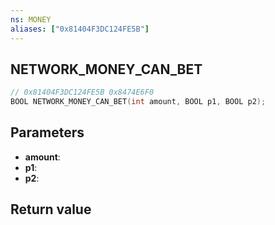 ```yaml
---
ns: MONEY
aliases: ["0x81404F3DC124FE5B"]
---
```

## NETWORK_MONEY_CAN_BET

```c
// 0x81404F3DC124FE5B 0x8474E6F0
BOOL NETWORK_MONEY_CAN_BET(int amount, BOOL p1, BOOL p2);
```


## Parameters
* **amount**: 
* **p1**: 
* **p2**: 

## Return value
